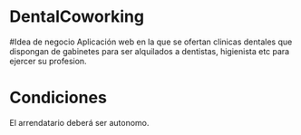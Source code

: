 # DentalCoworking

#Idea de negocio
Aplicación web en la que se ofertan clinicas dentales que dispongan
de gabinetes para ser alquilados a dentistas, higienista etc para 
ejercer su profesion.

# Condiciones
El arrendatario deberá ser autonomo.
